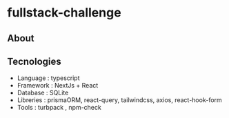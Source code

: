 # fullstack-challenge

## About

## Tecnologies
- Language : typescript
- Framework : NextJs + React
- Database : SQLite
- Libreries :  prismaORM, react-query, tailwindcss, axios, react-hook-form
- Tools : turbpack , npm-check
